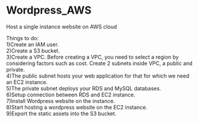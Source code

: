 # Wordpress_AWS
Host a single instance website on AWS cloud<br/>

Things to do:<br/>
1)Create an IAM user.<br/>
2)Create a S3 bucket.<br/>
3)Create a VPC. Before creating a VPC, you need to select a region by considering factors such as cost. Create 2 subnets inside VPC, a public and private.<br/>
4)The public subnet hosts your web application for that for which we need an EC2 instance.<br/>
5)The private subnet deploys your RDS and MySQL databases.<br/>
6)Setup connection between RDS and EC2 instance.<br/>
7)Install Wordpress website on the instance.<br/>
8)Start hosting a wordpress website on the EC2 instance. <br/>
9)Export the static assets into the S3 bucket.<br/>
